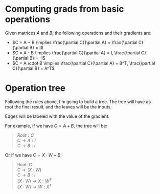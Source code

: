 # Computing grads from basic operations

Given matrices $A$ and $B$, the following operations and their gradients are:

- $C = A + B \implies \frac{\partial C}{\partial A} = \frac{\partial C}{\partial B} = I$
- $C = A - B \implies \frac{\partial C}{\partial A} = I, \frac{\partial C}{\partial B} = -I$
- $C = A \cdot B \implies \frac{\partial C}{\partial A} = B^T, \frac{\partial C}{\partial B} = A^T$

# Operation tree

Following the rules above, I'm going to build a tree. The tree will have as root the final result, and the leaves will be the inputs. 

Edges will be labeled with the value of the gradient.

For example, if we have $C = A + B$, the tree will be:


> $Root: C$ \
> $C \rightarrow A: I$ \
> $C \rightarrow B: I$ 


Or if we have $C = X \cdot W + B$:


> Root: C \
> $C \rightarrow (X \cdot W)$ \
> $C \rightarrow B: I$ \
> $(X \cdot W) \rightarrow X: W^T$ \
> $(X \cdot W) \rightarrow W: X^T$

